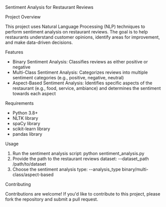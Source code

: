 Sentiment Analysis for Restaurant Reviews

Project Overview

This project uses Natural Language Processing (NLP) techniques to perform sentiment analysis on restaurant reviews. The goal is to help restaurants understand customer opinions, identify areas for improvement, and make data-driven decisions.

Features

- Binary Sentiment Analysis: Classifies reviews as either positive or negative
- Multi-Class Sentiment Analysis: Categorizes reviews into multiple sentiment categories (e.g., positive, negative, neutral)
- Aspect-Based Sentiment Analysis: Identifies specific aspects of the restaurant (e.g., food, service, ambiance) and determines the sentiment towards each aspect

Requirements

- Python 3.8+
- NLTK library
- spaCy library
- scikit-learn library
- pandas library

Usage

1. Run the sentiment analysis script: python sentiment_analysis.py
2. Provide the path to the restaurant reviews dataset: --dataset_path /path/to/dataset
3. Choose the sentiment analysis type: --analysis_type binary/multi-class/aspect-based

Contributing

Contributions are welcome! If you'd like to contribute to this project, please fork the repository and submit a pull request.
